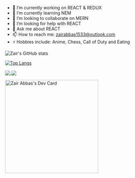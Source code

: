 - 🔭 I’m currently working on REACT & REDUX
- 🌱 I’m currently learning NEM
- 👯 I’m looking to collaborate on MERN
- 🤔 I’m looking for help with REACT
- 💬 Ask me about REACT
- 📫 How to reach me: zairabbas1533@outlook.com
- ⚡ Hobbies include: Anime, Chess, Call of Duty and Eating

![Zair's GitHub stats](https://github-readme-stats.vercel.app/api?username=Zair15&show_icons=true)

[![Top Langs](https://github-readme-stats.vercel.app/api/top-langs/?username=Zair15&layout=compact)](https://github.com/Zair15/github-readme-stats)

<a href="https://github.com/Zair15/github-readme-stats">
  <img align="center" src="https://github-readme-stats.vercel.app/api?username=Zair15&show_icons=true" />
</a>
<a href="https://github.com/Zair15/github-readme-stats">
  <img align="center" src="https://github-readme-stats.vercel.app/api/top-langs/?username=Zair15&layout=compact" />
</a>

[<a href="https://app.daily.dev/zair"><img src="https://api.daily.dev/devcards/08549fc4e10842e9a59dba90f9010b29.png?r=e2f" width="300" alt="Zair Abbas's Dev Card"/></a>](https://api.daily.dev/devcards/08549fc4e10842e9a59dba90f9010b29.png?r=e2f)


<!--
**Zair15/Zair15** is a ✨ _special_ ✨ repository because its `README.md` (this file) appears on your GitHub profile.

Here are some ideas to get you started:

- 🔭 I’m currently working on ...
- 🌱 I’m currently learning ...
- 👯 I’m looking to collaborate on ...
- 🤔 I’m looking for help with ...
- 💬 Ask me about ...
- 📫 How to reach me: ...
- 😄 Pronouns: ...
- ⚡ Fun fact: ...
-->
